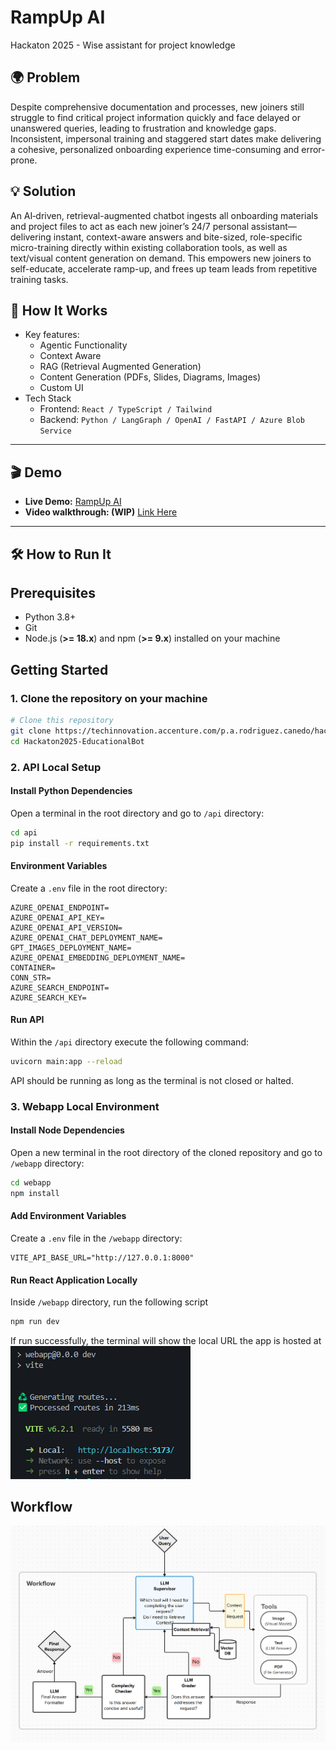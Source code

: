 # RampUp AI

Hackaton 2025 - Wise assistant for project knowledge

## 🌍 Problem

Despite comprehensive documentation and processes, new joiners still struggle to find critical project information quickly and face delayed or unanswered queries, leading to frustration and knowledge gaps. Inconsistent, impersonal training and staggered start dates make delivering a cohesive, personalized onboarding experience time-consuming and error-prone.

## 💡 Solution

An AI‐driven, retrieval-augmented chatbot ingests all onboarding materials and project files to act as each new joiner’s 24/7 personal assistant—delivering instant, context-aware answers and bite-sized, role-specific micro-training directly within existing collaboration tools, as well as text/visual content generation on demand. This empowers new joiners to self-educate, accelerate ramp-up, and frees up team leads from repetitive training tasks.

## 🧠 How It Works

- Key features:
  - Agentic Functionality
  - Context Aware
  - RAG (Retrieval Augmented Generation)
  - Content Generation (PDFs, Slides, Diagrams, Images)
  - Custom UI
- Tech Stack
  - Frontend: `React / TypeScript / Tailwind`
  - Backend: `Python / LangGraph / OpenAI / FastAPI / Azure Blob Service`

---

## 🎬 Demo

- **Live Demo:** [RampUp AI](https://rampup-ai-api.vercel.app/)
- **Video walkthrough: (WIP)** [Link Here](#)

---

## 🛠️ How to Run It

## **Prerequisites**

- Python 3.8+
- Git
- Node.js (**>= 18.x**) and npm (**>= 9.x**) installed on your machine

## **Getting Started**

### 1. Clone the repository on your machine

```bash
# Clone this repository
git clone https://techinnovation.accenture.com/p.a.rodriguez.canedo/hackaton2025-educationalbot.git
cd Hackaton2025-EducationalBot
```

### 2. API Local Setup

#### Install Python Dependencies

Open a terminal in the root directory and go to `/api` directory:

```bash
cd api
pip install -r requirements.txt
```

#### Environment Variables

Create a `.env` file in the root directory:

```basic
AZURE_OPENAI_ENDPOINT=
AZURE_OPENAI_API_KEY=
AZURE_OPENAI_API_VERSION=
AZURE_OPENAI_CHAT_DEPLOYMENT_NAME=
GPT_IMAGES_DEPLOYMENT_NAME=
AZURE_OPENAI_EMBEDDING_DEPLOYMENT_NAME=
CONTAINER=
CONN_STR=
AZURE_SEARCH_ENDPOINT=
AZURE_SEARCH_KEY=
```

#### Run API

Within the `/api` directory execute the following command:

```bash
uvicorn main:app --reload
```

API should be running as long as the terminal is not closed or halted.

### 3. Webapp Local Environment

#### Install Node Dependencies

Open a new terminal in the root directory of the cloned repository and go to `/webapp` directory:

```bash
cd webapp
npm install
```

#### Add Environment Variables

Create a `.env` file in the `/webapp` directory:

```basic
VITE_API_BASE_URL="http://127.0.0.1:8000"
```

#### Run React Application Locally

Inside `/webapp` directory, run the following script

```bash
npm run dev
```

If run successfully, the terminal will show the local URL the app is hosted at
![alt text](image.png)

## Workflow

![alt text](image-1.png)
